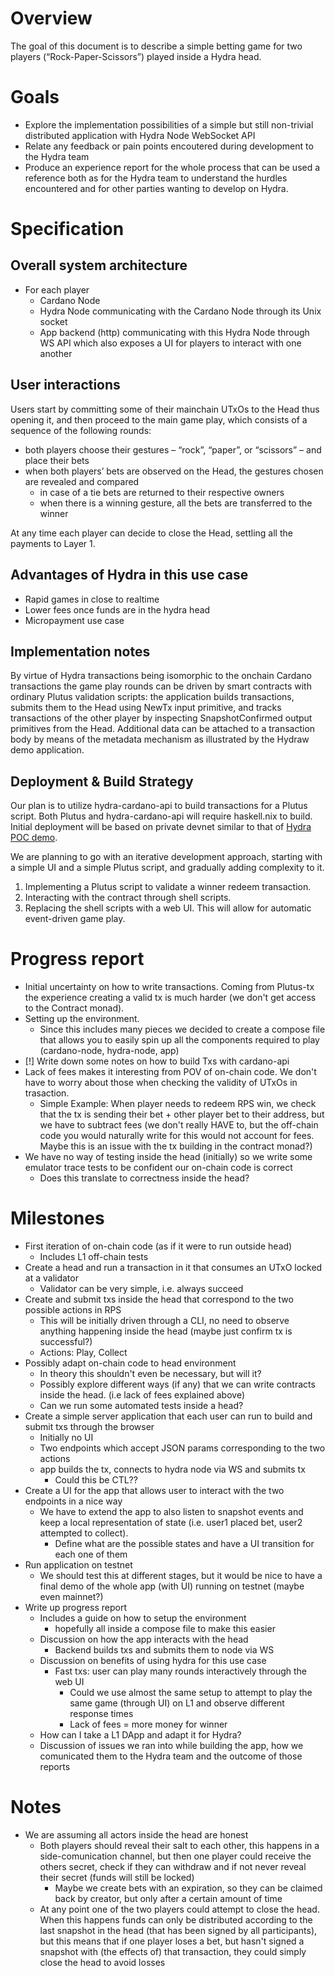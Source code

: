 ﻿# Overview

The goal of this document is to describe a simple betting game for two players (“Rock-Paper-Scissors”) played inside a Hydra head.

# Goals

- Explore the implementation possibilities of a simple but still non-trivial distributed application with Hydra Node WebSocket API
- Relate any feedback or pain points encoutered during development to the Hydra team
- Produce an experience report for the whole process that can be used a reference both as for the Hydra team to understand the hurdles encountered and for other parties wanting to develop on Hydra.

# Specification

## Overall system architecture

* For each player
    * Cardano Node
    * Hydra Node communicating with the Cardano Node through its Unix socket
    * App backend (http) communicating with this Hydra Node through WS API which also exposes a UI for players to interact with one another

## User interactions

Users start by committing some of their mainchain UTxOs to the Head thus opening it, and then proceed to the main game play, which consists of a sequence of the following rounds:

* both players choose their gestures – “rock”, “paper”, or “scissors” – and place their bets
* when both players’ bets are observed on the Head, the gestures chosen are revealed and compared
    * in case of a tie bets are returned to their respective owners
    * when there is a winning gesture, all the bets are transferred to the winner

At any time each player can decide to close the Head, settling all the payments to Layer 1.

## Advantages of Hydra in this use case

* Rapid games in close to realtime
* Lower fees once funds are in the hydra head
* Micropayment use case

## Implementation notes

By virtue of Hydra transactions being isomorphic to the onchain Cardano transactions the game play rounds can be driven by smart contracts with ordinary Plutus validation scripts: the application builds transactions, submits them to the Head using NewTx input primitive, and tracks transactions of the other player by inspecting SnapshotConfirmed output primitives from the Head.
Additional data can be attached to a transaction body by means of the metadata mechanism as illustrated by the Hydraw demo application.

## Deployment & Build Strategy

Our plan is to utilize hydra-cardano-api to build transactions for a Plutus script. Both Plutus and hydra-cardano-api will require haskell.nix to build. Initial deployment will be based on private devnet similar to that of [Hydra POC demo](https://github.com/input-output-hk/hydra-poc/tree/master/demo).

We are planning to go with an iterative development approach, starting with a simple UI and a simple Plutus script, and gradually adding complexity to it.

1. Implementing a Plutus script to validate a winner redeem transaction.
2. Interacting with the contract through shell scripts.
3. Replacing the shell scripts with a web UI. This will allow for automatic event-driven game play.

# Progress report

- Initial uncertainty on how to write transactions. Coming from Plutus-tx the experience creating a valid tx is much harder (we don't get access to the Contract monad).
- Setting up the environment.
    - Since this includes many pieces we decided to create a compose file that allows you to easily spin up all the components required to play (cardano-node, hydra-node, app)
- [!] Write down some notes on how to build Txs with cardano-api
- Lack of fees makes it interesting from POV of on-chain code. We don't have to worry about those when checking the validity of UTxOs in trasaction.
    -   Simple Example: When player needs to redeem RPS win, we check that the tx is sending their bet + other player bet to their address, but we have to subtract fees (we don't really HAVE to, but the off-chain code you would naturally write for this would not account for fees. Maybe this is an issue with the tx building in the contract monad?)
- We have no way of testing inside the head (initially) so we write some emulator trace tests to be confident our on-chain code is correct
    - Does this translate to correctness inside the head?


# Milestones

- First iteration of on-chain code (as if it were to run outside head)
    - Includes L1 off-chain tests
- Create a head and run a transaction in it that consumes an UTxO locked at a validator
    - Validator can be very simple, i.e. always succeed
- Create and submit txs inside the head that correspond to the two possible actions in RPS
    - This will be initially driven through a CLI, no need to observe anything happening inside the head (maybe just confirm tx is successful?)
    - Actions: Play, Collect
- Possibly adapt on-chain code to head environment
    - In theory this shouldn't even be necessary, but will it?
    - Possibly explore different ways (if any) that we can write contracts inside the head. (i.e lack of fees explained above)
    - Can we run some automated tests inside a head?
- Create a simple server application that each user can run to build and submit txs through the browser
    - Initially no UI
    - Two endpoints which accept JSON params corresponding to the two actions
    - app builds the tx, connects to hydra node via WS and submits tx
        - Could this be CTL??
- Create a UI for the app that allows user to interact with the two endpoints in a nice way
    - We have to extend the app to also listen to snapshot events and keep a local representation of state (i.e. user1 placed bet, user2 attempted to collect).
        - Define what are the possible states and have a UI transition for each one of them
- Run application on testnet
    - We should test this at different stages, but it would be nice to have a final demo of the whole app (with UI) running on testnet (maybe even mainnet?)
- Write up progress report
    - Includes a guide on how to setup the environment
        - hopefully all inside a compose file to make this easier
    - Discussion on how the app interacts with the head
        - Backend builds txs and submits them to node via WS
    - Discussion on benefits of using hydra for this use case
        - Fast txs: user can play many rounds interactively through the web UI
            - Could we use almost the same setup to attempt to play the same game (through UI) on L1 and observe different response times
            - Lack of fees = more money for winner
    - How can I take a L1 DApp and adapt it for Hydra?
    - Discussion of issues we ran into while building the app, how we comunicated them to the Hydra team and the outcome of those reports

# Notes

- We are assuming all actors inside the head are honest
    - Both players should reveal their salt to each other, this happens in a side-comunication channel, but then one player could receive the others secret, check if they can withdraw and if not never reveal their secret (funds will still be locked)
        - Maybe we create bets with an expiration, so they can be claimed back by creator, but only after a certain amount of time
    - At any point one of the two players could attempt to close the head. When this happens funds can only be distributed according to the last snapshot in the head (that has been signed by all participants), but this means that if one player loses a bet, but hasn't signed a snapshot with (the effects of) that transaction, they could simply close the head to avoid losses
